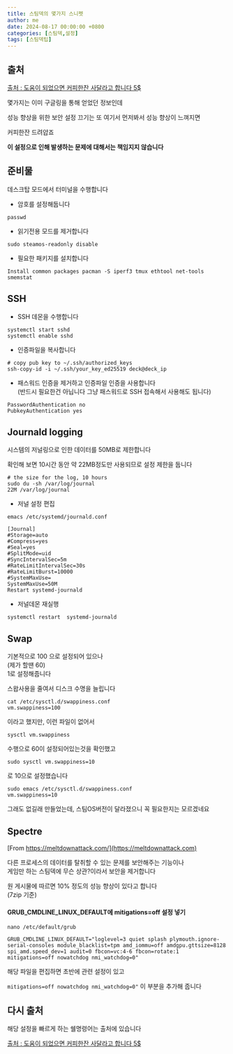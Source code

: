 ```yaml
---
title: 스팀덱의 몇가지 스니펫
author: me
date: 2024-08-17 00:00:00 +0800
categories: [스팀덱,설정]
tags: [스팀덱팁]
---
```


## 출처   

[출처 : 도움이 되었으면 커피한잔 사달라고 합니다 5$](https://github.com/csrutil/steamdeck)

몇가지는 이미 구글링을 통해 얻었던 정보인데    

성능 향상을 위한 보안 설정 끄기는 또 여기서 먼저봐서 성능 향상이 느껴지면    

커피한잔 드려얍죠    

**이 설정으로 인해 발생하는 문제에 대해서는 책임지지 않습니다**

## 준비물 

데스크탑 모드에서 터미널을 수행합니다    

* 암호를 설정해둡니다 

```
passwd
```

* 읽기전용 모드를 제거합니다

```
sudo steamos-readonly disable
```

* 필요한 패키지를 설치합니다 

```
Install common packages pacman -S iperf3 tmux ethtool net-tools smemstat
```



## SSH 

* SSH 데몬을 수행합니다 

```
systemctl start sshd
systemctl enable sshd
```
* 인증파일을 복사합니다   

```
# copy pub key to ~/.ssh/authorized_keys
ssh-copy-id -i ~/.ssh/your_key_ed25519 deck@deck_ip
```

* 패스워드 인증을 제거하고 인증파일 인증을 사용합니다   
(반드시 필요한건 아닙니다 그냥 패스워드로 SSH 접속해서 사용해도 됩니다)  

```
PasswordAuthentication no
PubkeyAuthentication yes
```

## Journald logging

시스템의 저널링으로 인한 데이터를 50MB로 제한합니다 

확인해 보면 10시간 동안 약 22MB정도만 사용되므로 설정 제한을 둡니다    

```
# the size for the log, 10 hours
sudo du -sh /var/log/journal
22M /var/log/journal
``` 

* 저널 설정 편집

```
emacs /etc/systemd/journald.conf
```
```
[Journal]
#Storage=auto
#Compress=yes
#Seal=yes
#SplitMode=uid
#SyncIntervalSec=5m
#RateLimitIntervalSec=30s
#RateLimitBurst=10000
#SystemMaxUse=
SystemMaxUse=50M
Restart systemd-journald
```

* 저널데몬 재실행   
```
systemctl restart  systemd-journald
```

## Swap

기본적으로 100 으로 설정되어 있으나    
(제가 할땐 60)   
1로 설정해줍니다   

스왑사용을 줄여서 디스크 수명을 늘립니다 

```
cat /etc/sysctl.d/swappiness.conf
vm.swappiness=100
```
이라고 했지만, 이런 파일이 없어서    

```
sysctl vm.swappiness
```
수행으로 60이 설정되어있는것을 확인했고   

```
sudo sysctl vm.swappiness=10
```
로 10으로 설정했습니다   

```
sudo emacs /etc/sysctl.d/swappiness.conf
vm.swappiness=10
```

그래도 없길래 만들었는데, 스팀OS버전이 달라졌으니 꼭 필요한지는 모르겠네요   


## Spectre

[From https://meltdownattack.com/](https://meltdownattack.com)

다른 프로세스의 데이터를 탈취할 수 있는 문제를 보안해주는 기능이나   
게임만 하는 스팀덱에 무슨 상관?이라서 보안을 제거합니다 

원 게시물에 따르면 10% 정도의 성능 향상이 있다고 합니다    
(7zip 기준)   

#### GRUB_CMDLINE_LINUX_DEFAULT에 mitigations=off 설정 넣기 

```
nano /etc/default/grub

GRUB_CMDLINE_LINUX_DEFAULT="loglevel=3 quiet splash plymouth.ignore-serial-consoles module_blacklist=tpm amd_iommu=off amdgpu.gttsize=8128 spi_amd.speed_dev=1 audit=0 fbcon=vc:4-6 fbcon=rotate:1 mitigations=off nowatchdog nmi_watchdog=0"
```
해당 파일을 편집하면 초반에 관련 설정이 있고 

```mitigations=off nowatchdog nmi_watchdog=0"``` 이 부분을 추가해 줍니다    


## 다시 출처    

해당 설정을 빠르게 하는 쉘명령어는 출처에 있습니다     

[출처 : 도움이 되었으면 커피한잔 사달라고 합니다 5$](https://github.com/csrutil/steamdeck)
